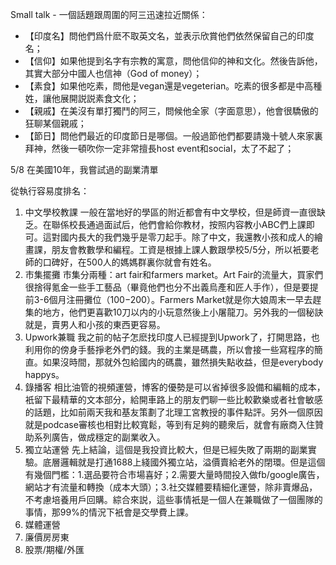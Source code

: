 Small talk - 一個話題跟周圍的阿三迅速拉近關係：

- 【印度名】問他們爲什麽不取英文名，並表示欣賞他們依然保留自己的印度名；
- 【信仰】如果他提到名字有宗教的寓意，問他信仰的神和文化。然後告訴他，其實大部分中國人也信神（God of money）；
- 【素食】如果他吃素，問他是vegan還是vegeterian。吃素的很多都是中高種姓，讓他展開説説素食文化；
- 【親戚】在美沒有單打獨鬥的阿三，問候他全家（字面意思），他會很驕傲的狂聊某個親戚；
- 【節日】問他們最近的印度節日是哪個。一般過節他們都要請幾十號人來家裏拜神，然後一頓吹你一定非常擅長host event和social，太了不起了；

5/8 在美國10年，我嘗試過的副業清單

從執行容易度排名：

1. 中文學校教課
   一般在當地好的學區的附近都會有中文學校，但是師資一直很缺乏。在聯係校長通過面試后，他們會給你教材，按照内容教小ABC們上課即可。這對國内長大的我們幾乎是零刀起手。除了中文，我還教小孩和成人的繪畫課，朋友會教數學和編程。工資是根據上課人數跟學校5/5分，所以衹要老師的口碑好，在500人的媽媽群裏你就會有姓名。
3. 市集擺攤
   市集分兩種：art fair和farmers market。Art Fair的流量大，買家們很捨得氪金一些手工藝品（畢竟他們也分不出義烏產和匠人手作），但是要提前3-6個月注冊攤位（$100-$200）。Farmers Market就是你大娘周末一早去趕集的地方，他們更喜歡10刀以内的小玩意然後上小屠龍刀。另外我的一個秘訣就是，賣男人和小孩的東西更容易。
5. Upwork兼職
   我之前的帖子怎麽找印度人已經提到Upwork了，打開思路，也利用你的傍身手藝掙老外們的錢。我的主業是碼農，所以會接一些寫程序的簡直。如果沒時間，那就外包給國内的碼農，雖然損失點收益，但是everybody happys。
7. 錄播客
   相比油管的視頻運營，博客的優勢是可以省掉很多設備和編輯的成本，衹留下最精華的文本部分，給開車路上的朋友們聊一些比較歡樂或者社會敏感的話題，比如前兩天我和基友策劃了北理工宮教授的事件點評。另外一個原因就是podcase審核也相對比較寬鬆，等到有足夠的聽衆后，就會有廠商入住贊助系列廣告，做成穩定的副業收入。
9. 獨立站運營
   先上結論，這個是我投資比較大，但是已經失敗了兩期的副業實驗。底層邏輯就是打通1688上綫國外獨立站，溢價賣給老外的閉環。但是這個有幾個門檻：1.選品要符合市場喜好；2.需要大量時間投入做fb/google廣告，網站才有流量和轉換（成本大頭）；3.社交媒體要精細化運營，除非賣爆品，不考慮培養用戶回購。綜合來説，這些事情衹是一個人在兼職做了一個團隊的事情，那99%的情況下衹會是交學費上課。
11. 媒體運營
12. 廉價房房東
13. 股票/期權/外匯








